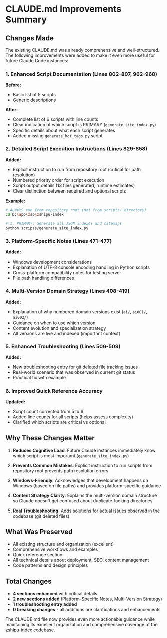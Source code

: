 # CLAUDE.md Improvements Summary

## Changes Made

The existing CLAUDE.md was already comprehensive and well-structured. The following improvements were added to make it even more useful for future Claude Code instances:

### 1. Enhanced Script Documentation (Lines 802-807, 962-968)

**Before:**
- Basic list of 5 scripts
- Generic descriptions

**After:**
- Complete list of 6 scripts with line counts
- Clear indication of which script is PRIMARY (`generate_site_index.py`)
- Specific details about what each script generates
- Added missing `generate_hot_tags.py` script

### 2. Detailed Script Execution Instructions (Lines 829-858)

**Added:**
- Explicit instruction to run from repository root (critical for path resolution)
- Numbered priority order for script execution
- Script output details (13 files generated, runtime estimates)
- Clear distinction between required and optional scripts

**Example:**
```bash
# ALWAYS run from repository root (not from scripts/ directory)
cd D:\app\zsp\zshipu-index

# 1. PRIMARY: Generate all JSON indexes and sitemaps
python scripts/generate_site_index.py
```

### 3. Platform-Specific Notes (Lines 471-477)

**Added:**
- Windows development considerations
- Explanation of UTF-8 console encoding handling in Python scripts
- Cross-platform compatibility notes for testing server
- File path handling differences

### 4. Multi-Version Domain Strategy (Lines 408-419)

**Added:**
- Explanation of why numbered domain versions exist (`ai/`, `ai001/`, `ai002/`)
- Guidance on when to use which version
- Content evolution and specialization strategy
- All versions are live and indexed (important context)

### 5. Enhanced Troubleshooting (Lines 506-509)

**Added:**
- New troubleshooting entry for git deleted file tracking issues
- Real-world scenario that was observed in current git status
- Practical fix with example

### 6. Improved Quick Reference Accuracy

**Updated:**
- Script count corrected from 5 to 6
- Added line counts for all scripts (helps assess complexity)
- Clarified which scripts are critical vs optional

## Why These Changes Matter

1. **Reduces Cognitive Load**: Future Claude instances immediately know which script is most important (`generate_site_index.py`)

2. **Prevents Common Mistakes**: Explicit instruction to run scripts from repository root prevents path resolution errors

3. **Windows-Friendly**: Acknowledges that development happens on Windows (based on file paths) and provides platform-specific guidance

4. **Content Strategy Clarity**: Explains the multi-version domain structure so Claude doesn't get confused about duplicate-looking directories

5. **Real Troubleshooting**: Adds solutions for actual issues observed in the codebase (git deleted files)

## What Was Preserved

- All existing structure and organization (excellent)
- Comprehensive workflows and examples
- Quick reference section
- All technical details about deployment, SEO, content management
- Code patterns and design principles

## Total Changes

- **4 sections enhanced** with critical details
- **2 new sections added** (Platform-Specific Notes, Multi-Version Strategy)
- **1 troubleshooting entry added**
- **0 breaking changes** - all additions are clarifications and enhancements

The CLAUDE.md file now provides even more actionable guidance while maintaining its excellent organization and comprehensive coverage of the zshipu-index codebase.

